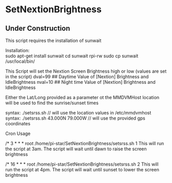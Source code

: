 # SetNextionBrightness
## Under Construction

  This script requires the installation of sunwait
  
  Installation:    
sudo apt-get install sunwait
cd sunwait
rpi-rw
sudo cp sunwait /usr/local/bin/

This Script will set the Nextion Screen Brightness high or low (values are set in the script)
dval=99  ## Daytime Value of [Nextion] Brightness and IdleBrightness
nval=10  ## Night time Value of [Nextion] Brightness and IdleBrightness

Either the Lat/Long provided as a parameter ot the MMDVMHost location will be used to find the sunrise/sunset times

syntax:   ./setsrss.sh     // will use the location values in /etc/mmdvmhost
syntax:   ./setsrss.sh  43.000N 79.000W   // will use the provided gps coordinates

Cron Usage

/* 3 * * *   root /home/pi-star/SetNextionBrightness/setsrss.sh 1
This will run the script at 3am. The script will wait until dawn to raise the screen brightness

/* 16 * * * root /home/pi-star/SetNextionBrightness/setsrss.sh 2
This will run the script at 4pm. The script will wait until sunset to lower the screen brightness

